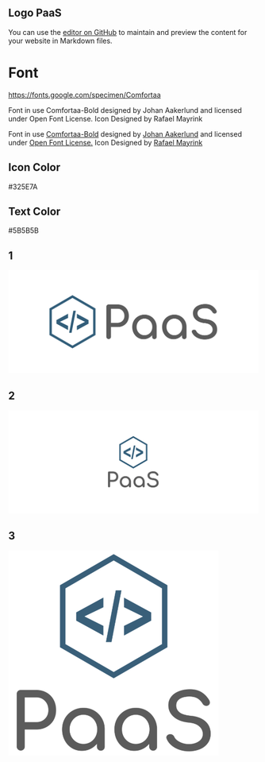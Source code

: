 ## Logo PaaS

You can use the [editor on GitHub](https://github.com/paas-info/logo/edit/master/README.md) to maintain and preview the content for your website in Markdown files.

# Font
https://fonts.google.com/specimen/Comfortaa


Font in use Comfortaa-Bold designed by Johan Aakerlund and licensed under Open Font License. Icon Designed by Rafael Mayrink

Font in use <a target="_blank" href="https://fonts.google.com/specimen/Comfortaa">Comfortaa-Bold</a> designed by
<a target="_blank" href="https://aajohan.deviantart.com/">Johan Aakerlund</a>
and licensed under
<a target="_blank" href="http://scripts.sil.org/cms/scripts/page.php?site_id=nrsi&amp;id=OFL_web">Open Font License.</a>
  Icon Designed by
  <a target="_blank" href="https://thenounproject.com/rflmyk">Rafael Mayrink</a></div></div>


## Icon Color
  
  #325E7A

## Text Color
  #5B5B5B

## 1
![1/cover.png](1/cover.png)

## 2
![2/cover.png](2/cover.png)


## 3
![3/paas-logo-box.png](3/paas-logo-box.png)
